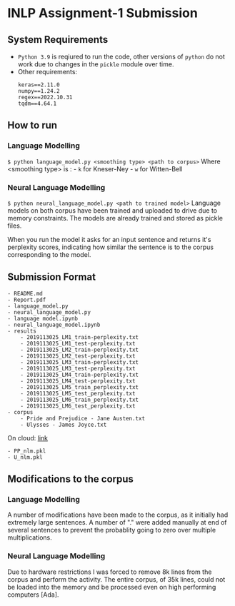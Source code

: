 # INLP Assignment-1 Submission

## System Requirements
- `Python 3.9` is reqiured to run the code, other versions of `python` do not work due to changes in the `pickle` module over time.
- Other requirements:
	``` 
	keras==2.11.0 
	numpy==1.24.2
	regex==2022.10.31
	tqdm==4.64.1 
	```

## How to run
### Language Modelling
`$ python language_model.py <smoothing type> <path to corpus>`
Where \<smoothing type> is :
	- `k` for Kneser-Ney
	- `w` for Witten-Bell
### Neural Language Modelling
`$ python neural_language_model.py <path to trained model>`
Language models on both corpus have been trained and uploaded to drive due to memory constraints. The models are already trained and stored as pickle files.

When you run the model it asks for an input sentence and returns it's  perplexity scores, indicating how similar the sentence is to the corpus corresponding to the model.

## Submission Format
```
- README.md
- Report.pdf
- language_model.py
- neural_language_model.py
- language model.ipynb
- neural_language_model.ipynb
- results
	- 2019113025_LM1_train-perplexity.txt
	- 2019113025_LM1_test-perplexity.txt
	- 2019113025_LM2_train-perplexity.txt
	- 2019113025_LM2_test-perplexity.txt
	- 2019113025_LM3_train-perplexity.txt
	- 2019113025_LM3_test-perplexity.txt
	- 2019113025_LM4_train-perplexity.txt
	- 2019113025_LM4_test-perplexity.txt
	- 2019113025_LM5_train_perplexity.txt
	- 2019113025_LM5_test_perplexity.txt
	- 2019113025_LM6_train_perplexity.txt
	- 2019113025_LM6_test_perplexity.txt
- corpus
	- Pride and Prejudice - Jane Austen.txt
	- Ulysses - James Joyce.txt
```
On cloud: [link](https://drive.google.com/drive/folders/1j3LgR1HzFwM4hVj9DzH21xEdlmH1e9qX?usp=share_link)
```
- PP_nlm.pkl
- U_nlm.pkl
```

## Modifications to the corpus
### Language Modelling
A number of modifications have been made to the corpus, as it initially had extremely large sentences. A number of "." were added manually at end of several sentences to prevent the probablity going to zero over multiple multiplications.
### Neural Language Modelling
Due to hardware restrictions I was forced to remove 8k lines from the corpus and perform the activity.  The entire corpus, of 35k lines, could not be loaded into the memory and be processed even on high performing computers [Ada].